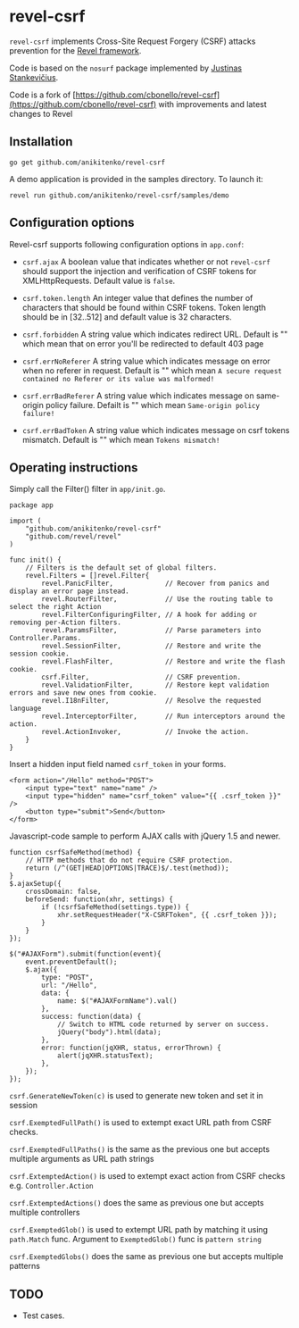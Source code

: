 revel-csrf
==========

`revel-csrf` implements Cross-Site Request Forgery (CSRF) attacks
prevention for the [Revel framework](https://github.com/revel/revel).

Code is based on the `nosurf` package implemented by
[Justinas Stankevičius](https://github.com/justinas/nosurf).

Code is a fork of [https://github.com/cbonello/revel-csrf](https://github.com/cbonello/revel-csrf) with improvements and latest changes to Revel

## Installation

    go get github.com/anikitenko/revel-csrf

A demo application is provided in the samples directory. To launch it:

    revel run github.com/anikitenko/revel-csrf/samples/demo

## Configuration options

Revel-csrf supports following configuration options in `app.conf`:

* `csrf.ajax`
A boolean value that indicates whether or not `revel-csrf` should support the injection and verification of CSRF tokens for XMLHttpRequests. Default value is `false`.

* `csrf.token.length`
An integer value that defines the number of characters that should be found within CSRF tokens. Token length should be in [32..512] and default value is 32 characters.

* `csrf.forbidden`
A string value which indicates redirect URL. Default is "" which mean that on error you'll be redirected to default 403 page

* `csrf.errNoReferer`
A string value which indicates message on error when no referer in request. Default is "" which mean
`A secure request contained no Referer or its value was malformed!`

* `csrf.errBadReferer`
A string value which indicates message on same-origin policy failure. Defailt is "" which mean
`Same-origin policy failure!`

* `csrf.errBadToken`
A string value which indicates message on csrf tokens mismatch. Default is "" which mean
`Tokens mismatch!`

## Operating instructions

Simply call the Filter() filter in `app/init.go`.  

    package app

    import (
        "github.com/anikitenko/revel-csrf"
        "github.com/revel/revel"
    )

    func init() {
	    // Filters is the default set of global filters.
	    revel.Filters = []revel.Filter{
		    revel.PanicFilter,             // Recover from panics and display an error page instead.
		    revel.RouterFilter,            // Use the routing table to select the right Action
		    revel.FilterConfiguringFilter, // A hook for adding or removing per-Action filters.
		    revel.ParamsFilter,            // Parse parameters into Controller.Params.
		    revel.SessionFilter,           // Restore and write the session cookie.
		    revel.FlashFilter,             // Restore and write the flash cookie.
		    csrf.Filter,                   // CSRF prevention.
		    revel.ValidationFilter,        // Restore kept validation errors and save new ones from cookie.
		    revel.I18nFilter,              // Resolve the requested language
		    revel.InterceptorFilter,       // Run interceptors around the action.
		    revel.ActionInvoker,           // Invoke the action.
	    }
    }

Insert a hidden input field named `csrf_token` in your forms.

    <form action="/Hello" method="POST">
        <input type="text" name="name" />
        <input type="hidden" name="csrf_token" value="{{ .csrf_token }}" />
        <button type="submit">Send</button>
    </form>

Javascript-code sample to perform AJAX calls with jQuery 1.5 and newer. 

    function csrfSafeMethod(method) {
        // HTTP methods that do not require CSRF protection.
        return (/^(GET|HEAD|OPTIONS|TRACE)$/.test(method));
    }
    $.ajaxSetup({
        crossDomain: false,
        beforeSend: function(xhr, settings) {
            if (!csrfSafeMethod(settings.type)) {
                xhr.setRequestHeader("X-CSRFToken", {{ .csrf_token }});
            }
        }
    });

	$("#AJAXForm").submit(function(event){
		event.preventDefault();
	    $.ajax({
	        type: "POST",
	        url: "/Hello",
	        data: {
	            name: $("#AJAXFormName").val()
	        },
	        success: function(data) {
	            // Switch to HTML code returned by server on success.
	            jQuery("body").html(data);
	        },
	        error: function(jqXHR, status, errorThrown) {
	            alert(jqXHR.statusText);
	        },
	    });
	});

`csrf.GenerateNewToken(c)` is used to generate new token and set it in session

`csrf.ExemptedFullPath()` is used to extempt exact URL path from CSRF checks.

`csrf.ExemptedFullPaths()` is the same as the previous one but accepts multiple arguments as URL path strings

`csrf.ExtemptedAction()` is used to extempt exact action from CSRF checks e.g. `Controller.Action`

`csrf.ExtemptedActions()` does the same as previous one but accepts multiple controllers

`csrf.ExemptedGlob()` is used to extempt URL path by matching it using `path.Match` func. Argument to `ExemptedGlob()` func is `pattern string`

`csrf.ExemptedGlobs()` does the same as previous one but accepts multiple patterns

## TODO

* Test cases.
